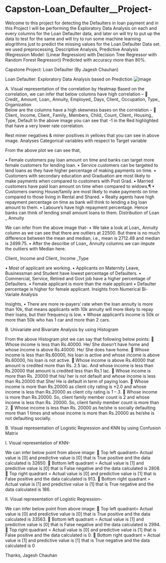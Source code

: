 # Capston-Loan_Defaulter__Project-
Welcome to this project for detecting the Defaulters in loan payment and in this Project I will be performing the Exploratory Data Analysis on each and every columns for the Loan Defaulter data, and later on will try to put up the data to test for the same and will try to run some machine learning alogrithms just to predict the missing values for the Loan Defaulter Data set. we used preprocessing, Descriptive Analysis, Predictive Analysis (Regression Model: (Linear Regression) with Decision Tree Regressor with Random Forest Regressor)) Predicted with accuracy more than 80%.
            
 Capstone Project: Loan Defaulter (By Jagesh Chauhan)

 Loan Defaulter: Exploratory Data Analysis based on Prediction
 ![image](https://github.com/Jageshc49/Capston-Loan_Defaulter__Project-/assets/155012338/14b1a409-6ebe-4d5c-b79c-3b6ceb8e6eb8)

A.	Visual representation of the correlation by Heatmap
Based on the correlation, we can infer that below columns have high correlation –
	Credit_ Amount, Loan_ Annuity, Employed_ Days, Client_ Occupation, Type_ Organization  
Below are the columns have a high skewness bases on the correlation –
	Client_ Income, Client_ Family_ Members, Child_ Count, Client_ Housing_ Type, Default
 In the above image you can see that -1 in the Red highlighted that have a very lower rate correlation.

 Rest miner negatives & miner positives in yellows that you can see in above image.
Analyses Categorical variables with respect to Target variable

 
From the above plot we can see that,

•	Female customers pay loan amount on time and banks can target more female customers for lending loan.
•	Service customers can be targeted to lend loans as they have higher percentage of making payments on time.
•	Customers with secondary education and Graduation are most likely to make payments when compared to customers with Post Grad.
•	Married customers have paid loan amount on time when compared to widows.¶
•	Customers owning House/family are most likely to make payments on time compared to those living in Rental and Shared.
•	Realty agents have high repayment percentage on time as bank will think to lending a big loan amount to them.
•	Laboure’s have high repayment percentage. Hence banks can think of lending small amount loans to them.
Distribution of Loan _ Annuity

 
We can infer from the above image that- 
•	We take a look at Loan_ Annuity column as we can see that there are outliers at 22500. But there is no much difference between the mean and median, i.e., mean is 2712.48 and median is 2499.75.
•	After the describe of Loan_ Annuity columns we can impute the outliers with Median here.

Client_ Income and Client_ Income _Type

 

 
•	Most of applicant are working.
•	Applicants on Maternity Leave, Businessman and Student have lowest percentage of Defaulters.
•	Commercial, Service, Retired and Govt job have a higher percentage of Defaulters.
•	Female applicant is more than the male applicant 
•	Defaulter percentage is higher for female applicant.
Insights from Numerical Bi- Variate Analysis

 
 

Insights,
•	There are more re-payers’ rate when the loan annuity is more than 10k, that means applicants with 10k annuity will more likely to repay their loans, but their frequency is low.
•	Whose applicant’s income is 50k or more than 50k who has 1 car and more than 2 cars.


B. Univariate and Bivariate Analysis by using Histogram
 

 From the above Histogram plot we can say that following below points:
	Whose income is less than Rs.40000. He/ She doesn’t have home and whose income is above Rs.40000. He/ She does have home.
	Whose income is less than Rs.60000, his loan is active and whose income is above Rs.60000, his loan is not active.
	Whose income is above Rs.40000 that amount is credited more than Rs. 2.5 lac. And whose income is less than Rs.20000 that amount is credited less than Rs.1 lac.
	Whose income is more than Rs. 20000 that his/ her is not default and whose income is less than Rs.20000 that She/ He is default in term of paying loan. 
	Whose income is more than Rs.20000 as client city rating is *2.0 and whose income is less than Rs.20000 as client city rating is *1 – 3*.
	Whose income is more than Rs.20000. So, client family member count is 2 and whose income is less than Rs. 20000. So, client family member count is more than 2.
	Whose income is less than Rs. 20000 as he/she is socially defaulting more than 1 times and whose income is more than Rs.20000 as he/she is not defaulting socially.
   
B.	Visual representation of Logistic Regression and KNN by using Confusion Matrix

I.	Visual representation of KNN-

 


We can infer below point from above image:
	Top left quadrant= Actual value is [0] and predictive value is [0] that is True positive and the data calculated is 32650.
	Bottom left quadrant = Actual value is [1] and predictive value is [0] that is False negative and the data calculated is 2808.
	Top right quadrant = Actual value is [0] and predictive value is [1] that is False positive and the data calculated is 913.
	Bottom right quadrant = Actual value is [1] and predictive value is [1] that is True negative and the data calculated is 186.

II.	Visual representation of Logistic Regression-

 

We can infer below point from above image:
	Top left quadrant= Actual value is [0] and predictive value is [0] that is True positive and the data calculated is 33563.
	Bottom left quadrant = Actual value is [1] and predictive value is [0] that is False negative and the data calculated is 2994.
	Top right quadrant = Actual value is [0] and predictive value is [1] that is False positive and the data calculated is 0.
	Bottom right quadrant = Actual value is [1] and predictive value is [1] that is True negative and the data calculated is 0



Thanks,
Jagesh Chauhan

